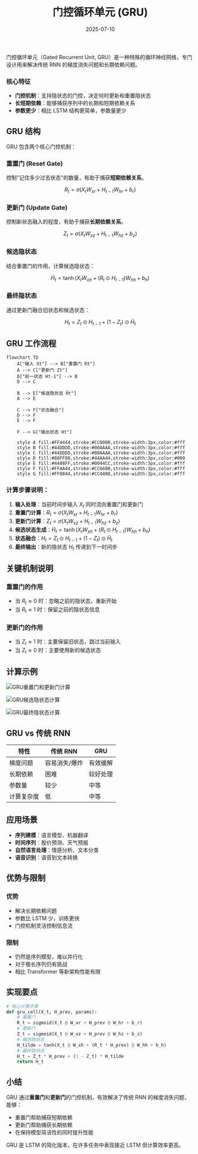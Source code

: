 ﻿---
title: 门控循环单元 (GRU)
date: 2025-07-10
type: notes-nlp
---


门控循环单元（Gated Recurrent Unit, GRU）是一种特殊的循环神经网络，专门设计用来解决传统 RNN 的梯度消失问题和长期依赖问题。

### 核心特征

- **门控机制**：支持隐状态的门控，决定何时更新和重置隐状态
- **长短期依赖**：能够捕获序列中的长期和短期依赖关系
- **参数更少**：相比 LSTM 结构更简单，参数量更少

## GRU 结构

GRU 包含两个核心门控机制：

### 重置门 (Reset Gate)

控制"记住多少过去状态"的数量，有助于捕获**短期依赖关系**。

$$R_t = \sigma(X_t W_{xr} + H_{t-1} W_{hr} + b_r)$$

### 更新门 (Update Gate)

控制新状态融入的程度，有助于捕获**长期依赖关系**。

$$Z_t = \sigma(X_t W_{xz} + H_{t-1} W_{hz} + b_z)$$

### 候选隐状态

结合重置门的作用，计算候选隐状态：

$$\tilde{H}_t = \tanh(X_t W_{xh} + (R_t \odot H_{t-1}) W_{hh} + b_h)$$

### 最终隐状态

通过更新门融合旧状态和候选状态：

$$H_t = Z_t \odot H_{t-1} + (1 - Z_t) \odot \tilde{H}_t$$

## GRU 工作流程

```mermaid
flowchart TD
    A["输入 Xt"] --> B["重置门 Rt"]
    A --> C["更新门 Zt"]
    D["前一状态 Ht-1"] --> B
    D --> C

    B --> E["候选隐状态 H̃t"]
    A --> E

    C --> F["状态融合"]
    D --> F
    E --> F

    F --> G["输出状态 Ht"]

    style A fill:#FF4444,stroke:#CC0000,stroke-width:3px,color:#fff
    style B fill:#44DDDD,stroke:#00AAAA,stroke-width:3px,color:#fff
    style C fill:#44DDDD,stroke:#00AAAA,stroke-width:3px,color:#fff
    style D fill:#88FF88,stroke:#44AA44,stroke-width:3px,color:#000
    style E fill:#4488FF,stroke:#0044CC,stroke-width:3px,color:#fff
    style F fill:#FFAA44,stroke:#CC6600,stroke-width:3px,color:#fff
    style G fill:#FF8844,stroke:#CC4400,stroke-width:3px,color:#fff
```

### 计算步骤说明：

1. **输入处理**：当前时间步输入 $X_t$ 同时流向重置门和更新门
2. **重置门计算**：$R_t = \sigma(X_t W_{xr} + H_{t-1} W_{hr} + b_r)$
3. **更新门计算**：$Z_t = \sigma(X_t W_{xz} + H_{t-1} W_{hz} + b_z)$
4. **候选状态生成**：$\tilde{H}_t = \tanh(X_t W_{xh} + (R_t \odot H_{t-1}) W_{hh} + b_h)$
5. **状态融合**：$H_t = Z_t \odot H_{t-1} + (1 - Z_t) \odot \tilde{H}_t$
6. **最终输出**：新的隐状态 $H_t$ 传递到下一时间步

## 关键机制说明

### 重置门的作用

- 当 $R_t \approx 0$ 时：忽略之前的隐状态，重新开始
- 当 $R_t \approx 1$ 时：保留之前的隐状态信息

### 更新门的作用

- 当 $Z_t \approx 1$ 时：主要保留旧状态，跳过当前输入
- 当 $Z_t \approx 0$ 时：主要使用新的候选状态

## 计算示例

![GRU重置门和更新门计算](/images/notes/nlp/gru-1.svg)

![GRU候选隐状态计算](/images/notes/nlp/gru-2.svg)

![GRU最终隐状态计算](/images/notes/nlp/gru-3.svg)

## GRU vs 传统 RNN

| 特性       | 传统 RNN      | GRU      |
| ---------- | ------------- | -------- |
| 梯度问题   | 容易消失/爆炸 | 有效缓解 |
| 长期依赖   | 困难          | 较好处理 |
| 参数量     | 较少          | 中等     |
| 计算复杂度 | 低            | 中等     |

## 应用场景

- **序列建模**：语言模型、机器翻译
- **时间序列**：股价预测、天气预报
- **自然语言处理**：情感分析、文本分类
- **语音识别**：语音到文本转换

## 优势与限制

### 优势

- 解决长期依赖问题
- 参数比 LSTM 少，训练更快
- 门控机制灵活控制信息流

### 限制

- 仍然是序列模型，难以并行化
- 对于极长序列仍有挑战
- 相比 Transformer 等新架构性能有限

## 实现要点

```python
# 核心计算步骤
def gru_cell(X_t, H_prev, params):
    # 重置门
    R_t = sigmoid(X_t @ W_xr + H_prev @ W_hr + b_r)
    # 更新门
    Z_t = sigmoid(X_t @ W_xz + H_prev @ W_hz + b_z)
    # 候选隐状态
    H_tilde = tanh(X_t @ W_xh + (R_t * H_prev) @ W_hh + b_h)
    # 最终隐状态
    H_t = Z_t * H_prev + (1 - Z_t) * H_tilde
    return H_t
```

## 小结

GRU 通过**重置门**和**更新门**的门控机制，有效解决了传统 RNN 的梯度消失问题，能够：

- 重置门帮助捕获短期依赖
- 更新门帮助捕获长期依赖
- 在保持模型简洁性的同时提升性能

GRU 是 LSTM 的简化版本，在许多任务中表现接近 LSTM 但计算效率更高。

